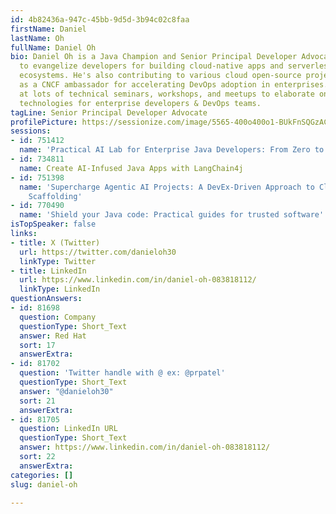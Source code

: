 ```yaml
---
id: 4b82436a-947c-45bb-9d5d-3b94c02c8faa
firstName: Daniel
lastName: Oh
fullName: Daniel Oh
bio: Daniel Oh is a Java Champion and Senior Principal Developer Advocate at Red Hat
  to evangelize developers for building cloud-native apps and serverless ob Kubernetes
  ecosystems. He's also contributing to various cloud open-source projects and ecosystems
  as a CNCF ambassador for accelerating DevOps adoption in enterprises. He's speaking
  at lots of technical seminars, workshops, and meetups to elaborate on new emerging
  technologies for enterprise developers & DevOps teams.
tagLine: Senior Principal Developer Advocate
profilePicture: https://sessionize.com/image/5565-400o400o1-BUkFnSQGzACGTgZh7xtYrf.png
sessions:
- id: 751412
  name: 'Practical AI Lab for Enterprise Java Developers: From Zero to Hero'
- id: 734811
  name: Create AI-Infused Java Apps with LangChain4j
- id: 751398
  name: 'Supercharge Agentic AI Projects: A DevEx-Driven Approach to Cloud-Native
    Scaffolding'
- id: 770490
  name: 'Shield your Java code: Practical guides for trusted software'
isTopSpeaker: false
links:
- title: X (Twitter)
  url: https://twitter.com/danieloh30
  linkType: Twitter
- title: LinkedIn
  url: https://www.linkedin.com/in/daniel-oh-083818112/
  linkType: LinkedIn
questionAnswers:
- id: 81698
  question: Company
  questionType: Short_Text
  answer: Red Hat
  sort: 17
  answerExtra:
- id: 81702
  question: 'Twitter handle with @ ex: @prpatel'
  questionType: Short_Text
  answer: "@danieloh30"
  sort: 21
  answerExtra:
- id: 81705
  question: LinkedIn URL
  questionType: Short_Text
  answer: https://www.linkedin.com/in/daniel-oh-083818112/
  sort: 22
  answerExtra:
categories: []
slug: daniel-oh

---
```

